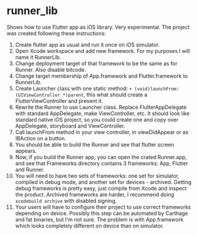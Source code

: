 # runner_lib

Shows how to use Flutter app as iOS library. Very experimental. The project was created following these instructions:

1. Create flutter app as usual and run it once on iOS simulator.
2. Open Xcode workspace and add new framework. For my purposes I will name it RunnerLib.
2. Change deployment target of that framework to be the same as for Runner. Also disable bitcode.
3. Change target membership of App.framework and Flutter.framework to RunnerLib.
4. Create Launcher class with one static method: `+ (void)launchFrom:(UIViewController *)parent`, this what should create a FlutterViewController and present it.
5. Rewrite the Runner to use Launcher class. Replace FlutterAppDelegate with standard AppDelegate, make ViewController, etc. It should look like standard native iOS project, so you could create one and copy over AppDelegate, storyboard and ViewController.
6. Call launchFrom method in your view controller, in viewDidAppear or as IBAction on a button.
7. You should be able to build the Runner and see that flutter screen appears.
8. Now, if you build the Runner app, you can open the crated Runner.app, and see that Frameworks directory contains 3 frameworks: App, Flutter and Runner.
9. You will need to have two sets of frameworks: one set for simulator, compiled in debug mode, and another set for devices - archived. Getting debug frameworks is pretty easy, just compile from Xcode and inspect the product. Archived frameworks are harder, I recommend doing `xcodebuild archive` with disabled signing.
10. Your users will have to configure their project to use correct frameworks depending on device. Possibly this step can be automated by Carthage and fat binaries, but I'm not sure. The problem is with App.framework which looks completely different on device than on simulator.